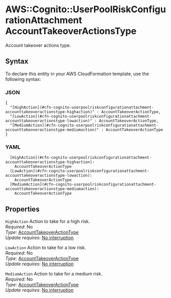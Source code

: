 # AWS::Cognito::UserPoolRiskConfigurationAttachment AccountTakeoverActionsType<a name="aws-properties-cognito-userpoolriskconfigurationattachment-accounttakeoveractionstype"></a>

Account takeover actions type\.

## Syntax<a name="aws-properties-cognito-userpoolriskconfigurationattachment-accounttakeoveractionstype-syntax"></a>

To declare this entity in your AWS CloudFormation template, use the following syntax:

### JSON<a name="aws-properties-cognito-userpoolriskconfigurationattachment-accounttakeoveractionstype-syntax.json"></a>

```
{
  "[HighAction](#cfn-cognito-userpoolriskconfigurationattachment-accounttakeoveractionstype-highaction)" : AccountTakeoverActionType,
  "[LowAction](#cfn-cognito-userpoolriskconfigurationattachment-accounttakeoveractionstype-lowaction)" : AccountTakeoverActionType,
  "[MediumAction](#cfn-cognito-userpoolriskconfigurationattachment-accounttakeoveractionstype-mediumaction)" : AccountTakeoverActionType
}
```

### YAML<a name="aws-properties-cognito-userpoolriskconfigurationattachment-accounttakeoveractionstype-syntax.yaml"></a>

```
  [HighAction](#cfn-cognito-userpoolriskconfigurationattachment-accounttakeoveractionstype-highaction): 
    AccountTakeoverActionType
  [LowAction](#cfn-cognito-userpoolriskconfigurationattachment-accounttakeoveractionstype-lowaction): 
    AccountTakeoverActionType
  [MediumAction](#cfn-cognito-userpoolriskconfigurationattachment-accounttakeoveractionstype-mediumaction): 
    AccountTakeoverActionType
```

## Properties<a name="aws-properties-cognito-userpoolriskconfigurationattachment-accounttakeoveractionstype-properties"></a>

`HighAction`  <a name="cfn-cognito-userpoolriskconfigurationattachment-accounttakeoveractionstype-highaction"></a>
Action to take for a high risk\.  
*Required*: No  
*Type*: [AccountTakeoverActionType](aws-properties-cognito-userpoolriskconfigurationattachment-accounttakeoveractiontype.md)  
*Update requires*: [No interruption](https://docs.aws.amazon.com/AWSCloudFormation/latest/UserGuide/using-cfn-updating-stacks-update-behaviors.html#update-no-interrupt)

`LowAction`  <a name="cfn-cognito-userpoolriskconfigurationattachment-accounttakeoveractionstype-lowaction"></a>
Action to take for a low risk\.  
*Required*: No  
*Type*: [AccountTakeoverActionType](aws-properties-cognito-userpoolriskconfigurationattachment-accounttakeoveractiontype.md)  
*Update requires*: [No interruption](https://docs.aws.amazon.com/AWSCloudFormation/latest/UserGuide/using-cfn-updating-stacks-update-behaviors.html#update-no-interrupt)

`MediumAction`  <a name="cfn-cognito-userpoolriskconfigurationattachment-accounttakeoveractionstype-mediumaction"></a>
Action to take for a medium risk\.  
*Required*: No  
*Type*: [AccountTakeoverActionType](aws-properties-cognito-userpoolriskconfigurationattachment-accounttakeoveractiontype.md)  
*Update requires*: [No interruption](https://docs.aws.amazon.com/AWSCloudFormation/latest/UserGuide/using-cfn-updating-stacks-update-behaviors.html#update-no-interrupt)